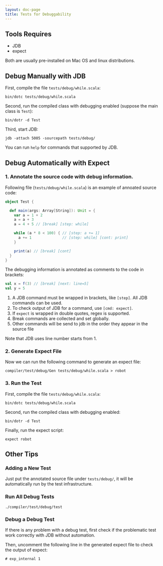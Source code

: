 ```yaml
---
layout: doc-page
title: Tests for Debuggability
---
```


## Tools Requires

- JDB
- expect

Both are usually pre-installed on Mac OS and linux distributions.

## Debug Manually with JDB

First, compile the file `tests/debug/while.scala`:

```
bin/dotc tests/debug/while.scala
```

Second, run the compiled class with debugging enabled (suppose the main class is `Test`):

```
bin/dotr -d Test
```

Third, start JDB:

```
jdb -attach 5005 -sourcepath tests/debug/
```

You can run `help` for commands that supported by JDB.

## Debug Automatically with Expect

### 1. Annotate the source code with debug information.

Following file (`tests/debug/while.scala`) is an example of annoated source code:

```Scala
object Test {

  def main(args: Array[String]): Unit = {
    var a = 1 + 2
    a = a + 3
    a = 4 + 5 // [break] [step: while]

    while (a * 8 < 100) { // [step: a += 1]
      a += 1              // [step: while] [cont: print]
    }

    print(a) // [break] [cont]
  }
}
```

The debugging information is annotated as comments to the code in brackets:

```Scala
val x = f(3) // [break] [next: line=5]
val y = 5
```

1. A JDB command must be wrapped in brackets, like `[step]`. All JDB commands can be used.
2. To check output of JDB for a command, use `[cmd: expect]`.
3. If `expect` is wrapped in double quotes, regex is supported.
4. Break commands are collected and set globally.
5. Other commands will be send to jdb in the order they appear in the source file

Note that JDB uses line number starts from 1.

### 2. Generate Expect File

Now we can run the following command to generate an expect file:

```
compiler/test/debug/Gen tests/debug/while.scala > robot
```

### 3. Run the Test

First, compile the file `tests/debug/while.scala`:

```
bin/dotc tests/debug/while.scala
```

Second, run the compiled class with debugging enabled:

```
bin/dotr -d Test
```

Finally, run the expect script:

```
expect robot
```

## Other Tips

### Adding a New Test

Just put the annotated source file under `tests/debug/`, it will be automatically
run by the test infrastructure.

### Run All Debug Tests

```
./compiler/test/debug/test
```

### Debug a Debug Test

If there is any problem with a debug test, first check if the problematic
test work correctly with JDB without automation.

Then, uncomment the following line in the generated expect file to check the
output of expect:

```
# exp_internal 1
```
